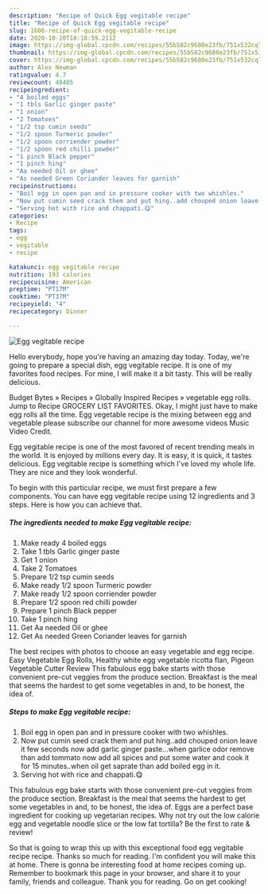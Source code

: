 ```yaml
---
description: "Recipe of Quick Egg vegitable recipe"
title: "Recipe of Quick Egg vegitable recipe"
slug: 1606-recipe-of-quick-egg-vegitable-recipe
date: 2020-10-20T18:18:59.211Z
image: https://img-global.cpcdn.com/recipes/55b582c9680e23fb/751x532cq70/egg-vegitable-recipe-recipe-main-photo.jpg
thumbnail: https://img-global.cpcdn.com/recipes/55b582c9680e23fb/751x532cq70/egg-vegitable-recipe-recipe-main-photo.jpg
cover: https://img-global.cpcdn.com/recipes/55b582c9680e23fb/751x532cq70/egg-vegitable-recipe-recipe-main-photo.jpg
author: Alex Newman
ratingvalue: 4.7
reviewcount: 40485
recipeingredient:
- "4 boiled eggs"
- "1 tbls Garlic ginger paste"
- "1 onion"
- "2 Tomatoes"
- "1/2 tsp cumin seeds"
- "1/2 spoon Turmeric powder"
- "1/2 spoon corriender powder"
- "1/2 spoon red chilli powder"
- "1 pinch Black pepper"
- "1 pinch hing"
- "Aa needed Oil or ghee"
- "As needed Green Coriander leaves for garnish"
recipeinstructions:
- "Boil egg in open pan and in pressure cooker with two whishles."
- "Now put cumin seed crack them and put hing..add chouped onion leave it few seconds now add garlic ginger paste...when garlice odor remove than add tommato now add all spices and put some water and cook it for 15 minutes..when oil get saprate than add boiled egg in it."
- "Serving hot with rice and chappati.😋"
categories:
- Recipe
tags:
- egg
- vegitable
- recipe

katakunci: egg vegitable recipe 
nutrition: 193 calories
recipecuisine: American
preptime: "PT17M"
cooktime: "PT37M"
recipeyield: "4"
recipecategory: Dinner

---
```



![Egg vegitable recipe](https://img-global.cpcdn.com/recipes/55b582c9680e23fb/751x532cq70/egg-vegitable-recipe-recipe-main-photo.jpg)

Hello everybody, hope you're having an amazing day today. Today, we're going to prepare a special dish, egg vegitable recipe. It is one of my favorites food recipes. For mine, I will make it a bit tasty. This will be really delicious.

Budget Bytes » Recipes » Globally Inspired Recipes » vegetable egg rolls. Jump to Recipe GROCERY LIST FAVORITES. Okay, I might just have to make egg rolls all the time. Egg vegetable recipe is the mixing between egg and vegetable please subscribe our channel for more awesome videos Music Video Credit.

Egg vegitable recipe is one of the most favored of recent trending meals in the world. It is enjoyed by millions every day. It is easy, it is quick, it tastes delicious. Egg vegitable recipe is something which I've loved my whole life. They are nice and they look wonderful.


To begin with this particular recipe, we must first prepare a few components. You can have egg vegitable recipe using 12 ingredients and 3 steps. Here is how you can achieve that.

<!--inarticleads1-->

##### The ingredients needed to make Egg vegitable recipe:

1. Make ready 4 boiled eggs
1. Take 1 tbls Garlic ginger paste
1. Get 1 onion
1. Take 2 Tomatoes
1. Prepare 1/2 tsp cumin seeds
1. Make ready 1/2 spoon Turmeric powder
1. Make ready 1/2 spoon corriender powder
1. Prepare 1/2 spoon red chilli powder
1. Prepare 1 pinch Black pepper
1. Take 1 pinch hing
1. Get Aa needed Oil or ghee
1. Get As needed Green Coriander leaves for garnish


The best recipes with photos to choose an easy vegetable and egg recipe. Easy Vegetable Egg Rolls, Healthy white egg vegetable ricotta flan, Pigeon Vegetable Cutter Review This fabulous egg bake starts with those convenient pre-cut veggies from the produce section. Breakfast is the meal that seems the hardest to get some vegetables in and, to be honest, the idea of. 

<!--inarticleads2-->

##### Steps to make Egg vegitable recipe:

1. Boil egg in open pan and in pressure cooker with two whishles.
1. Now put cumin seed crack them and put hing..add chouped onion leave it few seconds now add garlic ginger paste...when garlice odor remove than add tommato now add all spices and put some water and cook it for 15 minutes..when oil get saprate than add boiled egg in it.
1. Serving hot with rice and chappati.😋


This fabulous egg bake starts with those convenient pre-cut veggies from the produce section. Breakfast is the meal that seems the hardest to get some vegetables in and, to be honest, the idea of. Eggs are a perfect base ingredient for cooking up vegetarian recipes. Why not try out the low calorie egg and vegetable noodle slice or the low fat tortilla? Be the first to rate &amp; review! 

So that is going to wrap this up with this exceptional food egg vegitable recipe recipe. Thanks so much for reading. I'm confident you will make this at home. There is gonna be interesting food at home recipes coming up. Remember to bookmark this page in your browser, and share it to your family, friends and colleague. Thank you for reading. Go on get cooking!
